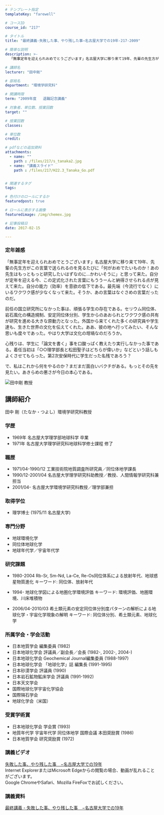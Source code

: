 ```yaml
---
# テンプレート指定
templateKey: "farewell"

# コースID
course_id: "217"

# タイトル
title: "最終講義-失敗した事、やり残した事−名古屋大学での19年-217-2009"

# 簡単な説明
description: >-
  「無事定年を迎えられおめでとうございます」名古屋大学に移り来て19年、先輩の先生方がこの言葉で送られるのを見るたびに「何がおめでたいものか！あの先生はもっともっと研究したいはずなのに…かわいそうに...

# 講師名
lecturer: "田中剛"

# 部局名
department: "環境学研究科"

# 開講時限
term: "2009年度	退職記念講義"

# 対象者、単位数、授業回数
target: ""

# 授業回数
classes: 

# 単位数
credit: 

# pdfなどの追加資料
attachments: 
  - name: "" 
    path : /files/217/s_tanaka2.jpg
  - name: "講義スライド" 
    path : /files/217/H22.3_Tanaka_Go.pdf


# 関連するタグ
tags:

# 色付けのロールにするか
featuredpost: true

# ロールに表示する画像
featuredimage: /img/chemex.jpg

# 記事投稿日
date: 2017-02-15

---
```

### 定年雑感 

「無事定年を迎えられおめでとうございます」名古屋大学に移り来て19年、先輩の先生方がこの言葉で送られるのを見るたびに「何がおめでたいものか！あの先生はもっともっと研究したいはずなのに…かわいそうに」と思って来た。自分が定年を迎える今、この定式化された言葉にもううーんと納得させられる点が見えて来た。自分の能力（効率）を意欲の低下である。最先端（今流行でなく）にいるワクワク感が少なくなって来た。そうか、あの言葉はなぐさめの言葉だったのだ。 

前任の国立研究所になかった事は、頑張る学生の存在である。セリウム同位体、岩石風化の構造規制、安定同位体分別、学生からのあおられとワクワク感の共有が研究を進める大きな原動力となった。外国から来てくれた多くの研究員や学生達も、生きた世界の文化を伝えてくれた。ああ、彼の地へ行ってみたい、そんな思いも度々であった。やはり大学は文化の坩堝なのだろうか。 

心残りは、学生に「論文を書く」事を口酸っぱく教えたり実行しなかった事である。着任当初は「○○理学部長と松田聖子はどちらが偉いか」などという話しもよくさせてもらった。第2次安保時代に学生だった名残であろう？ 

で、私はこれから何をやるのか？まだまだ面白いバクチがある。もっとその先を見たい。あきらめの悪さが今日の本心である。

![田中剛 教授](/files/217/s_tanaka2.jpg) 
## 講師紹介

田中 剛（たなか・つよし）環境学研究科教授 　 

### 学歴

  * 1969年 名古屋大学理学部地球科学 卒業
  * 1971年 名古屋大学理学研究科地球科学修士課程 修了

### 職歴

  * 1971/04-1990/12 工業技術院地質調査所研究員／同位体地学課長
  * 1990/12-2001/04 名古屋大学理学研究科助教授／教授、人間情報学研究科兼担当
  * 2001/04- 名古屋大学環境学研究科教授／理学部兼担

### 取得学位

  * 理学博士 (1975/11 名古屋大学)

### 専門分野

  * 地球環境化学
  * 同位体地球化学
  * 地球年代学／宇宙年代学

### 研究課題

  * 1980-2004 Rb-Sr, Sm-Nd, La-Ce, Re-Os同位体系による放射年代、地球惑星物質進化
キーワード: 同位体、放射年代

  * 1994- 地球化学図による地圏化学環境評価
キーワード: 環境評価、地圏環境、川床堆積物

  * 2006/04-2010/03 希土類元素の安定同位体分別度パターンの解析による地球化学・宇宙化学現象の解明
キーワード: 同位体分別、希土類元素、地球化学 　 

### 所属学会・学会活動

  * 日本地質学会 編集委員 (1982)
  * 日本地球化学会 評議員／副会長／会長 (1982-, 2002-, 2004-)
  * 日本地球化学会 Geochemical Journal編集委員 (1988-1997)
  * 日本地球化学会 「地球化学」誌 編集長 (1991-1995)
  * 日本砂漠学会 評議員 (1990)
  * 日本岩石鉱物鉱床学会 評議員 (1991-1992)
  * 日本天文学会
  * 国際地球化学宇宙化学協会
  * 国際隕石学会
  * 地球化学会（米国）

### 受賞学術賞

  * 日本地球化学会 学会賞 (1993)
  * 地質年代学 宇宙年代学 同位体地学 国際会議 本田奨励賞 (1986)
  * 日本地質学会 研究奨励賞 (1972)
### 講義ビデオ

[失敗した事、やり残した事　−名古屋大学での19年](http://studio.media.nagoya-u.ac.jp/videos/watch.php?v=60ff4f624e5107b752cef8f09c831b78a90f4272)  
Internet ExplorerまたはMicrosoft Edgeからの閲覧の場合、動画が乱れることがございます。  
Google ChromeやSafari、Mozilla FireFoxでお試しください。 

### 講義資料


[最終講義 - 失敗した事、やり残した事　−名古屋大学での19年](/files/217/H22.3_Tanaka_Go.pdf) 
